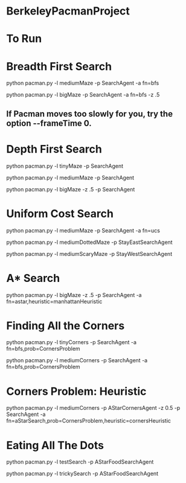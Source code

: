 # BerkeleyPacmanProject


# To Run
# Breadth First Search

python pacman.py -l mediumMaze -p SearchAgent -a fn=bfs

python pacman.py -l bigMaze -p SearchAgent -a fn=bfs -z .5

## If Pacman moves too slowly for you, try the option --frameTime 0.
# Depth First Search

python pacman.py -l tinyMaze -p SearchAgent

python pacman.py -l mediumMaze -p SearchAgent

python pacman.py -l bigMaze -z .5 -p SearchAgent

# Uniform Cost Search

python pacman.py -l mediumMaze -p SearchAgent -a fn=ucs

python pacman.py -l mediumDottedMaze -p StayEastSearchAgent

python pacman.py -l mediumScaryMaze -p StayWestSearchAgent

# A* Search

python pacman.py -l bigMaze -z .5 -p SearchAgent -a fn=astar,heuristic=manhattanHeuristic

# Finding All the Corners

python pacman.py -l tinyCorners -p SearchAgent -a fn=bfs,prob=CornersProblem

python pacman.py -l mediumCorners -p SearchAgent -a fn=bfs,prob=CornersProblem

# Corners Problem: Heuristic

python pacman.py -l mediumCorners -p AStarCornersAgent -z 0.5 
-p SearchAgent -a fn=aStarSearch,prob=CornersProblem,heuristic=cornersHeuristic

# Eating All The Dots

python pacman.py -l testSearch -p AStarFoodSearchAgent

python pacman.py -l trickySearch -p AStarFoodSearchAgent
